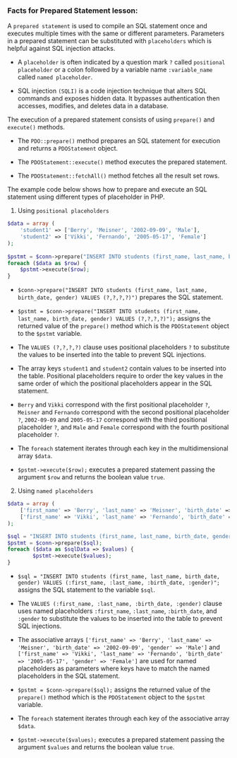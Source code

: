 ### Facts for Prepared Statement lesson:

A `prepared statement` is used to compile an SQL statement once and executes multiple times with the same or different parameters. Parameters in a prepared statement can be substituted with `placeholders` which is helpful against SQL injection attacks.

- A `placeholder` is often indicated by a question mark `?` called `positional placeholder` or a colon followed by a variable name `:variable_name` called `named placeholder`.

- SQL injection `(SQLI)` is a code injection technique that alters SQL commands and exposes hidden data. It bypasses authentication then accesses, modifies, and deletes data in a database.

The execution of a prepared statement consists of using `prepare()` and `execute()` methods. 

- The `PDO::prepare()` method prepares an SQL statement for execution and returns a `PDOStatement` object.

- The `PDOStatement::execute()` method executes the prepared statement.

- The `PDOStatement::fetchAll()` method fetches all the result set rows.

The example code below shows how to prepare and execute an SQL statement using different types of placeholder in PHP.

1. Using `positional placeholders`

```php
$data = array (
    'student1' => ['Berry', 'Meisner', '2002-09-09', 'Male'],
    'student2' => ['Vikki', 'Fernando', '2005-05-17', 'Female']
);
        
$pstmt = $conn->prepare("INSERT INTO students (first_name, last_name, birth_date, gender) VALUES (?,?,?,?)");
foreach ($data as $row) {
    $pstmt->execute($row);
}
```
- `$conn->prepare("INSERT INTO students (first_name, last_name, birth_date, gender) VALUES (?,?,?,?)")` prepares the SQL statement.

- `$pstmt = $conn->prepare("INSERT INTO students (first_name, last_name, birth_date, gender) VALUES (?,?,?,?)");` assigns the returned value of the `prepare()` method which is the `PDOStatement` object to the `$pstmt` variable.

- The `VALUES (?,?,?,?)` clause uses positional placeholders `?` to substitute the values to be inserted into the table to prevent SQL injections.

- The array keys `student1` and `student2` contain values to be inserted into the table. Positional placeholders require to order the key values in the same order of which the positional placeholders appear in the SQL statement.

- `Berry` and `Vikki` correspond with the first positional placeholder `?`, `Meisner` and `Fernando` correspond with the second positional placeholder `?`, `2002-09-09` and `2005-05-17` correspond with the third positional placeholder `?`, and `Male` and `Female` correspond with the fourth positional placeholder `?`.

- The `foreach` statement iterates through each key in the multidimensional array `$data`.

- `$pstmt->execute($row);` executes a prepared statement passing the argument `$row` and returns the boolean value `true`.

2. Using `named placeholders`

```php
$data = array (
    ['first_name' => 'Berry', 'last_name' => 'Meisner', 'birth_date' => '2002-09-09', 'gender' => 'Male'],
    ['first_name' => 'Vikki', 'last_name' => 'Fernando', 'birth_date' => '2005-05-17', 'gender' => 'Female']
);

$sql = "INSERT INTO students (first_name, last_name, birth_date, gender) VALUES (:first_name, :last_name, :birth_date, :gender)";
$pstmt = $conn->prepare($sql);
foreach ($data as $sqlData => $values) {
        $pstmt->execute($values);
}
```
- `$sql = "INSERT INTO students (first_name, last_name, birth_date, gender) VALUES (:first_name, :last_name, :birth_date, :gender)";` assigns the SQL statement to the variable `$sql`.

- The `VALUES (:first_name, :last_name, :birth_date, :gender)` clause uses named placeholders `:first_name`, `:last_name`, `:birth_date`, and `:gender` to substitute the values to be inserted into the table to prevent SQL injections.

- The associative arrays `['first_name' => 'Berry', 'last_name' => 'Meisner', 'birth_date' => '2002-09-09', 'gender' => 'Male']` and `['first_name' => 'Vikki', 'last_name' => 'Fernando', 'birth_date' => '2005-05-17', 'gender' => 'Female']` are used for named placeholders as parameters where keys have to match the named placeholders in the SQL statement.

- `$pstmt = $conn->prepare($sql);` assigns the returned value of the `prepare()` method which is the `PDOStatement` object to the `$pstmt` variable.

- The `foreach` statement iterates through each key of the associative array `$data`.

- `$pstmt->execute($values);` executes a prepared statement passing the argument `$values` and returns the boolean value `true`.